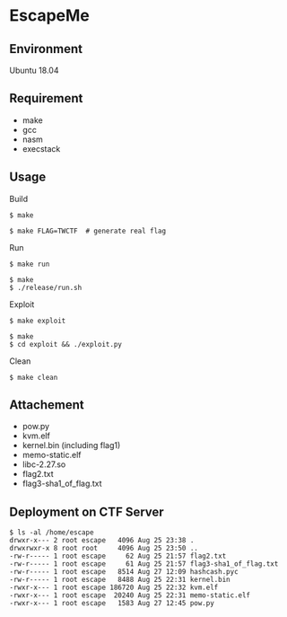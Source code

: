 # EscapeMe

## Environment

Ubuntu 18.04

## Requirement

- make
- gcc
- nasm
- execstack

## Usage

Build

    $ make

    $ make FLAG=TWCTF  # generate real flag

Run

    $ make run

    $ make
    $ ./release/run.sh

Exploit

    $ make exploit

    $ make
    $ cd exploit && ./exploit.py

Clean

    $ make clean

## Attachement

- pow.py
- kvm.elf
- kernel.bin (including flag1)
- memo-static.elf
- libc-2.27.so
- flag2.txt
- flag3-sha1\_of\_flag.txt

## Deployment on CTF Server

    $ ls -al /home/escape
    drwxr-x--- 2 root escape   4096 Aug 25 23:38 .
    drwxrwxr-x 8 root root     4096 Aug 25 23:50 ..
    -rw-r----- 1 root escape     62 Aug 25 21:57 flag2.txt
    -rw-r----- 1 root escape     61 Aug 25 21:57 flag3-sha1_of_flag.txt
    -rw-r----- 1 root escape   8514 Aug 27 12:09 hashcash.pyc
    -rw-r----- 1 root escape   8488 Aug 25 22:31 kernel.bin
    -rwxr-x--- 1 root escape 186720 Aug 25 22:32 kvm.elf
    -rwxr-x--- 1 root escape  20240 Aug 25 22:31 memo-static.elf
    -rwxr-x--- 1 root escape   1583 Aug 27 12:45 pow.py
